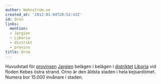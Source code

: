 ```yaml
---
author: Wahnstrom.se
created_at: '2012-01-04T20:52:43Z'
id: Orno
links:
  mention:
  - Jargien
  - Liboria
  - distrikt
  - provins
title: Orno
---
```


Huvudstad för [provinsen][] [Jargien] belägen i belägen i [distriktet][] [Liboria] vid floden Kebes
östra strand. Orno är den äldsta staden i hela kejsardömet. Numera bor 15.000 invånare i staden.

  [provinsen]: provins
  [Jargien]: Jargien
  [distriktet]: distrikt
  [Liboria]: Liboria